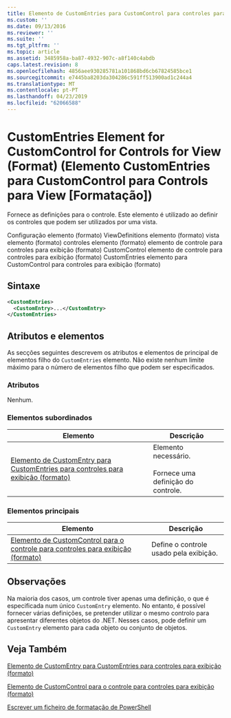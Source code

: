 ```yaml
---
title: Elemento de CustomEntries para CustomControl para controles para exibição (formato) | Documentos da Microsoft
ms.custom: ''
ms.date: 09/13/2016
ms.reviewer: ''
ms.suite: ''
ms.tgt_pltfrm: ''
ms.topic: article
ms.assetid: 3485958a-ba87-4932-907c-a8f140c4abdb
caps.latest.revision: 8
ms.openlocfilehash: 4856aee930285781a101868bd6cb67824585bce1
ms.sourcegitcommit: e7445ba8203da304286c591ff513900ad1c244a4
ms.translationtype: MT
ms.contentlocale: pt-PT
ms.lasthandoff: 04/23/2019
ms.locfileid: "62066588"
---
```

# <a name="customentries-element-for-customcontrol-for-controls-for-view-format"></a>CustomEntries Element for CustomControl for Controls for View (Format) (Elemento CustomEntries para CustomControl para Controls para View [Formatação])

Fornece as definições para o controle. Este elemento é utilizado ao definir os controles que podem ser utilizados por uma vista.

Configuração elemento (formato) ViewDefinitions elemento (formato) vista elemento (formato) controles elemento (formato) elemento de controle para controles para exibição (formato) CustomControl elemento de controle para controles para exibição (formato) CustomEntries elemento para CustomControl para controles para exibição (formato)

## <a name="syntax"></a>Sintaxe

```xml
<CustomEntries>
  <CustomEntry>...</CustomEntry>
</CustomEntries>
```

## <a name="attributes-and-elements"></a>Atributos e elementos

As secções seguintes descrevem os atributos e elementos de principal de elementos filho do `CustomEntries` elemento. Não existe nenhum limite máximo para o número de elementos filho que podem ser especificados.

### <a name="attributes"></a>Atributos

Nenhum.

### <a name="child-elements"></a>Elementos subordinados

|Elemento|Descrição|
|-------------|-----------------|
|[Elemento de CustomEntry para CustomEntries para controles para exibição (formato)](./customentry-element-for-customentries-for-controls-for-view-format.md)|Elemento necessário.<br /><br /> Fornece uma definição do controle.|

### <a name="parent-elements"></a>Elementos principais

|Elemento|Descrição|
|-------------|-----------------|
|[Elemento de CustomControl para o controle para controles para exibição (formato)](./customcontrol-element-for-control-for-controls-for-view-format.md)|Define o controle usado pela exibição.|

## <a name="remarks"></a>Observações

Na maioria dos casos, um controle tiver apenas uma definição, o que é especificada num único `CustomEntry` elemento. No entanto, é possível fornecer várias definições, se pretender utilizar o mesmo controlo para apresentar diferentes objetos do .NET. Nesses casos, pode definir um `CustomEntry` elemento para cada objeto ou conjunto de objetos.

## <a name="see-also"></a>Veja Também

[Elemento de CustomEntry para CustomEntries para controles para exibição (formato)](./customentry-element-for-customentries-for-controls-for-view-format.md)

[Elemento de CustomControl para o controle para controles para exibição (formato)](./customcontrol-element-for-control-for-controls-for-view-format.md)

[Escrever um ficheiro de formatação de PowerShell](./writing-a-powershell-formatting-file.md)
